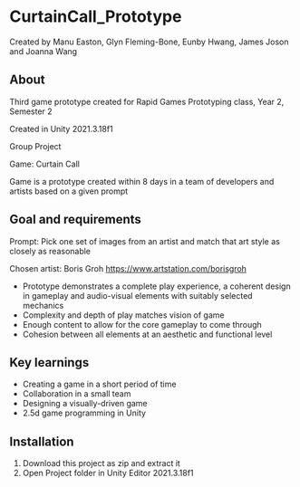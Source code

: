# CurtainCall_Prototype
Created by Manu Easton, Glyn Fleming-Bone, Eunby Hwang, James Joson and Joanna Wang

<h2>About</h2>
Third game prototype created for Rapid Games Prototyping class, Year 2, Semester 2

Created in Unity 2021.3.18f1

Group Project

Game: Curtain Call

Game is a prototype created within 8 days in a team of developers and artists based on a given prompt

<h2>Goal and requirements</h2>
Prompt: Pick one set of images from an artist and match that art style as closely as reasonable

Chosen artist: Boris Groh https://www.artstation.com/borisgroh

- Prototype demonstrates a complete play experience, a coherent design in gameplay and audio-visual elements with suitably selected mechanics
- Complexity and depth of play matches vision of game
- Enough content to allow for the core gameplay to come through
- Cohesion between all elements at an aesthetic and functional level

<h2>Key learnings</h2>

- Creating a game in a short period of time
- Collaboration in a small team
- Designing a visually-driven game
- 2.5d game programming in Unity

<h2>Installation</h2>

1. Download this project as zip and extract it
2. Open Project folder in Unity Editor 2021.3.18f1
 
